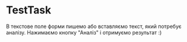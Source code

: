 # TestTask
В текстове поле форми пишемо або вставляємо текст, який потребує аналізу. Нажимаємо кнопку "Аналіз" і отримуємо результат :)
